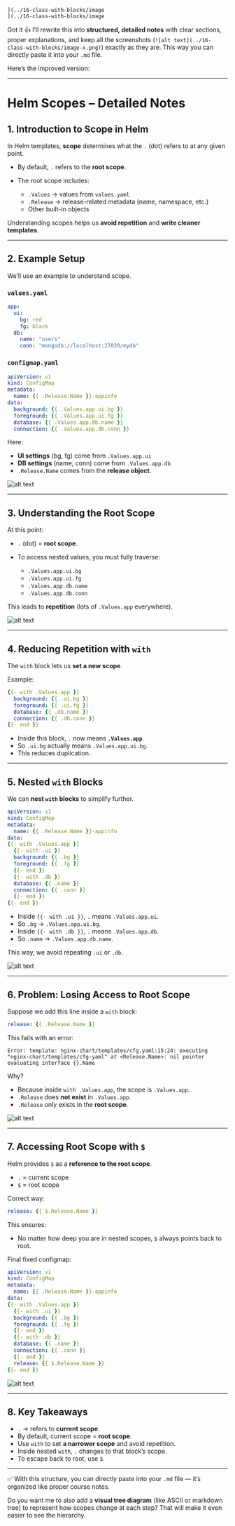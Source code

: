 ```
](../16-class-with-blocks/image
](../16-class-with-blocks/image
```
Got it 👍 I’ll rewrite this into **structured, detailed notes** with clear sections, proper explanations, and keep all the screenshots (`![alt text](../16-class-with-blocks/image-x.png)`) exactly as they are. This way you can directly paste it into your `.md` file.

Here’s the improved version:

---

# Helm Scopes – Detailed Notes

## 1. Introduction to Scope in Helm

In Helm templates, **scope** determines what the `.` (dot) refers to at any given point.

* By default, `.` refers to the **root scope**.
* The root scope includes:

  * `.Values` → values from `values.yaml`
  * `.Release` → release-related metadata (name, namespace, etc.)
  * Other built-in objects

Understanding scopes helps us **avoid repetition** and **write cleaner templates**.

---

## 2. Example Setup

We’ll use an example to understand scope.

### `values.yaml`

```yaml
app:
  ui:
    bg: red
    fg: black
  db:
    name: "users"
    conn: "mongodb://localhost:27020/mydb"
```

### `configmap.yaml`

```yaml
apiVersion: v1
kind: ConfigMap
metadata:
  name: {{ .Release.Name }}-appinfo
data:
  background: {{ .Values.app.ui.bg }}
  foreground: {{ .Values.app.ui.fg }}
  database: {{ .Values.app.db.name }}
  connection: {{ .Values.app.db.conn }}
```

Here:

* **UI settings** (bg, fg) come from `.Values.app.ui`
* **DB settings** (name, conn) come from `.Values.app.db`
* `.Release.Name` comes from the **release object**.

![alt text](../16-class-with-blocks/image.png)

---

## 3. Understanding the Root Scope

At this point:

* `.` (dot) = **root scope**.
* To access nested values, you must fully traverse:

  * `.Values.app.ui.bg`
  * `.Values.app.ui.fg`
  * `.Values.app.db.name`
  * `.Values.app.db.conn`

This leads to **repetition** (lots of `.Values.app` everywhere).

![alt text](../16-class-with-blocks/image-1.png)

---

## 4. Reducing Repetition with `with`

The `with` block lets us **set a new scope**.

Example:

```yaml
{{- with .Values.app }}
  background: {{ .ui.bg }}
  foreground: {{ .ui.fg }}
  database: {{ .db.name }}
  connection: {{ .db.conn }}
{{- end }}
```

* Inside this block, `.` now means **`.Values.app`**.
* So `.ui.bg` actually means `.Values.app.ui.bg`.
* This reduces duplication.



---

## 5. Nested `with` Blocks

We can **nest `with` blocks** to simplify further.

```yaml
apiVersion: v1
kind: ConfigMap
metadata:
  name: {{ .Release.Name }}-appinfo
data:
{{- with .Values.app }}
  {{- with .ui }}
  background: {{ .bg }}
  foreground: {{ .fg }}
  {{- end }}
  {{- with .db }}
  database: {{ .name }}
  connection: {{ .conn }}
  {{- end }}
{{- end }}
```

* Inside `{{- with .ui }}`, `.` means `.Values.app.ui`.
* So `.bg` → `.Values.app.ui.bg`.
* Inside `{{- with .db }}`, `.` means `.Values.app.db`.
* So `.name` → `.Values.app.db.name`.

This way, we avoid repeating `.ui` or `.db`.

![alt text](../16-class-with-blocks/image-2.png)

---

## 6. Problem: Losing Access to Root Scope

Suppose we add this line inside a `with` block:

```yaml
release: {{ .Release.Name }}
```

This fails with an error:

```
Error: template: nginx-chart/templates/cfg.yaml:15:24: executing "nginx-chart/templates/cfg-yaml" at <Release.Name>: nil pointer evaluating interface {}.Name
```

Why?

* Because inside `with .Values.app`, the scope is `.Values.app`.
* `.Release` does **not exist** in `.Values.app`.
* `.Release` only exists in the **root scope**.

![alt text](../16-class-with-blocks/image-3.png)

---

## 7. Accessing Root Scope with `$`

Helm provides `$` as a **reference to the root scope**.

* `.` = current scope
* `$` = root scope

Correct way:

```yaml
release: {{ $.Release.Name }}
```

This ensures:

* No matter how deep you are in nested scopes, `$` always points back to root.

Final fixed configmap:

```yaml
apiVersion: v1
kind: ConfigMap
metadata:
  name: {{ .Release.Name }}-appinfo
data:
{{- with .Values.app }}
  {{- with .ui }}
  background: {{ .bg }}
  foreground: {{ .fg }}
  {{- end }}
  {{- with .db }}
  database: {{ .name }}
  connection: {{ .conn }}
  {{- end }}
  release: {{ $.Release.Name }}
{{- end }}
```

![alt text](../16-class-with-blocks/image-4.png)

---

## 8. Key Takeaways

* `.` → refers to **current scope**.
* By default, current scope = **root scope**.
* Use `with` to set **a narrower scope** and avoid repetition.
* Inside nested `with`, `.` changes to that block’s scope.
* To escape back to root, use `$`.

---

✅ With this structure, you can directly paste into your `.md` file — it’s organized like proper course notes.

Do you want me to also add a **visual tree diagram** (like ASCII or markdown tree) to represent how scopes change at each step? That will make it even easier to see the hierarchy.
